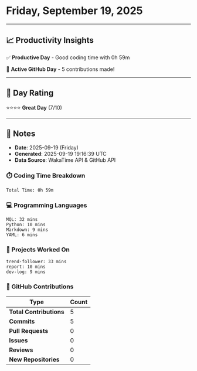 # Friday, September 19, 2025

---

## 📈 Productivity Insights

✅ **Productive Day** - Good coding time with 0h 59m

🚀 **Active GitHub Day** - 5 contributions made!

---

## 🎯 Day Rating

⭐⭐⭐⭐ **Great Day** (7/10)

---

## 📝 Notes

- **Date**: 2025-09-19 (Friday)
- **Generated**: 2025-09-19 19:16:39 UTC
- **Data Source**: WakaTime API & GitHub API


### ⏱️ Coding Time Breakdown

```
Total Time: 0h 59m
```

### 💻 Programming Languages

```
MQL: 32 mins
Python: 10 mins
Markdown: 9 mins
YAML: 6 mins
```

### 📂 Projects Worked On

```
trend-follower: 33 mins
report: 10 mins
dev-log: 9 mins

```


### 🐙 GitHub Contributions

| Type | Count |
|------|-------|
| **Total Contributions** | 5 |
| **Commits** | 5 |
| **Pull Requests** | 0 |
| **Issues** | 0 |
| **Reviews** | 0 |
| **New Repositories** | 0 |

